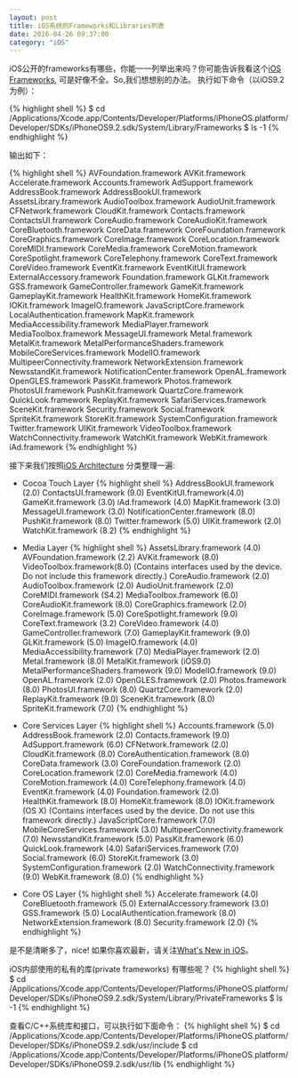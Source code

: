 ```yaml
---
layout: post
title: iOS系统的Frameworks和Libraries列表
date: 2016-04-26 09:37:00
category: "iOS"
---
```


iOS公开的frameworks有哪些，你能一一列举出来吗？你可能告诉我看这个[iOS Frameworks](https://developer.apple.com/library/ios/documentation/Miscellaneous/Conceptual/iPhoneOSTechOverview/iPhoneOSFrameworks/iPhoneOSFrameworks.html#//apple_ref/doc/uid/TP40007898-CH6-SW3), 可是好像不全。So,我们想想别的办法。
执行如下命令（以iOS9.2为例）：

{% highlight shell %}
$ cd /Applications/Xcode.app/Contents/Developer/Platforms/iPhoneOS.platform/Developer/SDKs/iPhoneOS9.2.sdk/System/Library/Frameworks
$ ls -1
{% endhighlight %}

输出如下：

{% highlight shell %}
AVFoundation.framework
AVKit.framework
Accelerate.framework
Accounts.framework
AdSupport.framework
AddressBook.framework
AddressBookUI.framework
AssetsLibrary.framework
AudioToolbox.framework
AudioUnit.framework
CFNetwork.framework
CloudKit.framework
Contacts.framework
ContactsUI.framework
CoreAudio.framework
CoreAudioKit.framework
CoreBluetooth.framework
CoreData.framework
CoreFoundation.framework
CoreGraphics.framework
CoreImage.framework
CoreLocation.framework
CoreMIDI.framework
CoreMedia.framework
CoreMotion.framework
CoreSpotlight.framework
CoreTelephony.framework
CoreText.framework
CoreVideo.framework
EventKit.framework
EventKitUI.framework
ExternalAccessory.framework
Foundation.framework
GLKit.framework
GSS.framework
GameController.framework
GameKit.framework
GameplayKit.framework
HealthKit.framework
HomeKit.framework
IOKit.framework
ImageIO.framework
JavaScriptCore.framework
LocalAuthentication.framework
MapKit.framework
MediaAccessibility.framework
MediaPlayer.framework
MediaToolbox.framework
MessageUI.framework
Metal.framework
MetalKit.framework
MetalPerformanceShaders.framework
MobileCoreServices.framework
ModelIO.framework
MultipeerConnectivity.framework
NetworkExtension.framework
NewsstandKit.framework
NotificationCenter.framework
OpenAL.framework
OpenGLES.framework
PassKit.framework
Photos.framework
PhotosUI.framework
PushKit.framework
QuartzCore.framework
QuickLook.framework
ReplayKit.framework
SafariServices.framework
SceneKit.framework
Security.framework
Social.framework
SpriteKit.framework
StoreKit.framework
SystemConfiguration.framework
Twitter.framework
UIKit.framework
VideoToolbox.framework
WatchConnectivity.framework
WatchKit.framework
WebKit.framework
iAd.framework
{% endhighlight %}

接下来我们按照[iOS Architecture](https://developer.apple.com/library/ios/documentation/Miscellaneous/Conceptual/iPhoneOSTechOverview/Introduction/Introduction.html#//apple_ref/doc/uid/TP40007898-CH1-SW1) 分类整理一遍:

- Cocoa Touch Layer
{% highlight shell %}
AddressBookUI.framework (2.0)
ContactsUI.framework (9.0)
EventKitUI.framework(4.0)
GameKit.framework (3.0)
iAd.framework (4.0)
MapKit.framework (3.0)
MessageUI.framework (3.0)
NotificationCenter.framework (8.0)
PushKit.framework (8.0)
Twitter.framework (5.0)
UIKit.framework (2.0)
WatchKit.framework (8.2)
{% endhighlight %}

- Media Layer
{% highlight shell %}
AssetsLibrary.framework (4.0)
AVFoundation.framework (2.2)
AVKit.framework (8.0)
VideoToolbox.framework(8.0) (Contains interfaces used by the device. Do not include this framework directly.)
CoreAudio.framework (2.0)
AudioToolbox.framework (2.0)
AudioUnit.framework (2.0)
CoreMIDI.framework (S4.2)
MediaToolbox.framework (6.0)
CoreAudioKit.framework (8.0)
CoreGraphics.framework (2.0)
CoreImage.framework (5.0)
CoreSpotlight.framework (9.0)
CoreText.framework (3.2)
CoreVideo.framework (4.0)
GameController.framework (7.0)
GameplayKit.framework (9.0)
GLKit.framework (5.0)
ImageIO.framework (4.0)
MediaAccessibility.framework (7.0)
MediaPlayer.framework (2.0)
Metal.framework (8.0)
MetalKit.framework (iOS9.0)
MetalPerformanceShaders.framework (9.0)
ModelIO.framework (9.0)
OpenAL.framework (2.0)
OpenGLES.framework (2.0)
Photos.framework (8.0)
PhotosUI.framework (8.0)
QuartzCore.framework (2.0)
ReplayKit.framework (9.0)
SceneKit.framework (8.0)
SpriteKit.framework (7.0)
{% endhighlight %}

- Core Services Layer
{% highlight shell %}
Accounts.framework (5.0)
AddressBook.framework (2.0)
Contacts.framework (9.0)
AdSupport.framework (6.0)
CFNetwork.framework (2.0)
CloudKit.framework (8.0)
CoreAuthentication.framework (8.0)
CoreData.framework (3.0)
CoreFoundation.framework (2.0)
CoreLocation.framework (2.0)
CoreMedia.framework (4.0)
CoreMotion.framework (4.0)
CoreTelephony.framework (4.0)
EventKit.framework (4.0)
Foundation.framework (2.0)
HealthKit.framework (8.0)
HomeKit.framework (8.0)
IOKit.framework (OS X) (Contains interfaces used by the device. Do not use this framework directly.)
JavaScriptCore.framework (7.0)
MobileCoreServices.framework (3.0)
MultipeerConnectivity.framework (7.0)
NewsstandKit.framework (5.0)
PassKit.framework (6.0)
QuickLook.framework (4.0)
SafariServices.framework (7.0)
Social.framework (6.0)
StoreKit.framework (3.0)
SystemConfiguration.framework (2.0)
WatchConnectivity.framework (9.0)
WebKit.framework (8.0)
{% endhighlight %}

- Core OS Layer
{% highlight shell %}
Accelerate.framework (4.0)
CoreBluetooth.framework (5.0)
ExternalAccessory.framework (3.0)
GSS.framework (5.0)
LocalAuthentication.framework (8.0)
NetworkExtension.framework (8.0)
Security.framework (2.0)
{% endhighlight %}

是不是清晰多了，nice!  如果你喜欢最新，请关注[What's New in iOS](https://developer.apple.com/library/ios/releasenotes/General/WhatsNewIniOS/Introduction/Introduction.html#//apple_ref/doc/uid/TP40008244-SW1)。

iOS内部使用的私有的库(private frameworks) 有哪些呢？
{% highlight shell %}
$ cd /Applications/Xcode.app/Contents/Developer/Platforms/iPhoneOS.platform/Developer/SDKs/iPhoneOS9.2.sdk/System/Library/PrivateFrameworks
$ ls -1
{% endhighlight %}

查看C/C++系统库和接口，可以执行如下面命令：
{% highlight shell %}
$ cd /Applications/Xcode.app/Contents/Developer/Platforms/iPhoneOS.platform/Developer/SDKs/iPhoneOS9.2.sdk/usr/include
$ cd /Applications/Xcode.app/Contents/Developer/Platforms/iPhoneOS.platform/Developer/SDKs/iPhoneOS9.2.sdk/usr/lib
{% endhighlight %}
